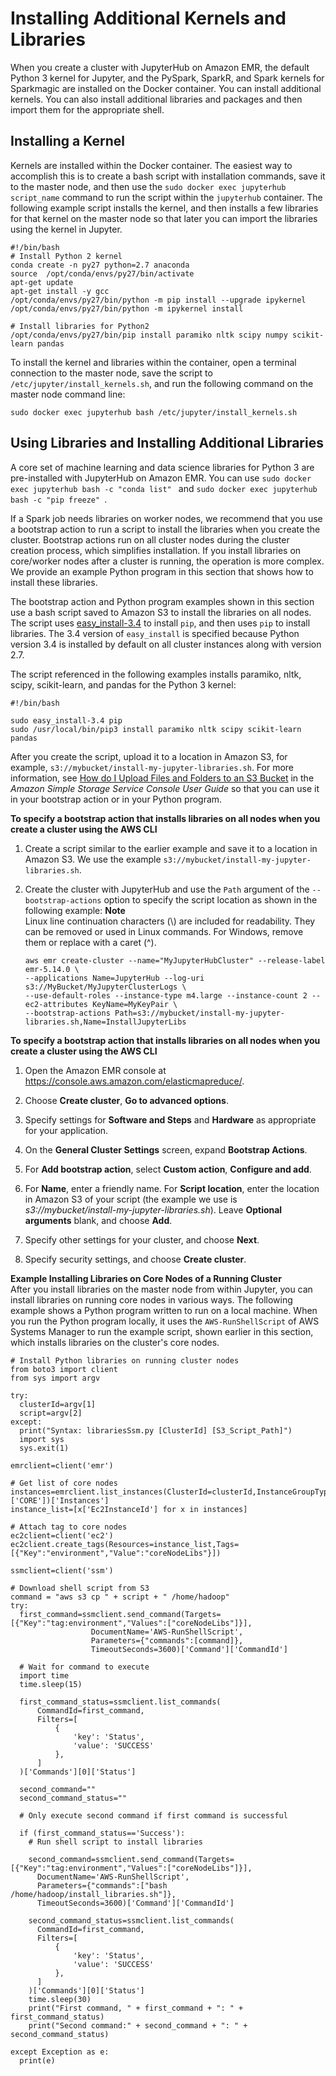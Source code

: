 # Installing Additional Kernels and Libraries<a name="emr-jupyterhub-install-kernels-libs"></a>

When you create a cluster with JupyterHub on Amazon EMR, the default Python 3 kernel for Jupyter, and the PySpark, SparkR, and Spark kernels for Sparkmagic are installed on the Docker container\. You can install additional kernels\. You can also install additional libraries and packages and then import them for the appropriate shell\.

## Installing a Kernel<a name="emr-jupyterhub-install-kernels"></a>

Kernels are installed within the Docker container\. The easiest way to accomplish this is to create a bash script with installation commands, save it to the master node, and then use the `sudo docker exec jupyterhub script_name` command to run the script within the `jupyterhub` container\. The following example script installs the kernel, and then installs a few libraries for that kernel on the master node so that later you can import the libraries using the kernel in Jupyter\.

```
#!/bin/bash
# Install Python 2 kernel
conda create -n py27 python=2.7 anaconda
source  /opt/conda/envs/py27/bin/activate
apt-get update
apt-get install -y gcc
/opt/conda/envs/py27/bin/python -m pip install --upgrade ipykernel
/opt/conda/envs/py27/bin/python -m ipykernel install

# Install libraries for Python2
/opt/conda/envs/py27/bin/pip install paramiko nltk scipy numpy scikit-learn pandas
```

To install the kernel and libraries within the container, open a terminal connection to the master node, save the script to `/etc/jupyter/install_kernels.sh`, and run the following command on the master node command line:

```
sudo docker exec jupyterhub bash /etc/jupyter/install_kernels.sh
```

## Using Libraries and Installing Additional Libraries<a name="emr-jupyterhub-install-libs"></a>

A core set of machine learning and data science libraries for Python 3 are pre\-installed with JupyterHub on Amazon EMR\. You can use `sudo docker exec jupyterhub bash -c "conda list" ` and `sudo docker exec jupyterhub bash -c "pip freeze" `\.

If a Spark job needs libraries on worker nodes, we recommend that you use a bootstrap action to run a script to install the libraries when you create the cluster\. Bootstrap actions run on all cluster nodes during the cluster creation process, which simplifies installation\. If you install libraries on core/worker nodes after a cluster is running, the operation is more complex\. We provide an example Python program in this section that shows how to install these libraries\.

The bootstrap action and Python program examples shown in this section use a bash script saved to Amazon S3 to install the libraries on all nodes\. The script uses [easy\_install\-3\.4](http://setuptools.readthedocs.io/en/latest/easy_install.html) to install `pip`, and then uses `pip` to install libraries\. The 3\.4 version of `easy_install` is specified because Python version 3\.4 is installed by default on all cluster instances along with version 2\.7\.

The script referenced in the following examples installs paramiko, nltk, scipy, scikit\-learn, and pandas for the Python 3 kernel:

```
#!/bin/bash

sudo easy_install-3.4 pip
sudo /usr/local/bin/pip3 install paramiko nltk scipy scikit-learn pandas
```

After you create the script, upload it to a location in Amazon S3, for example, `s3://mybucket/install-my-jupyter-libraries.sh`\. For more information, see [How do I Upload Files and Folders to an S3 Bucket](http://docs.aws.amazon.com/AmazonS3/latest/user-guide/upload-objects.html) in the *Amazon Simple Storage Service Console User Guide* so that you can use it in your bootstrap action or in your Python program\.

**To specify a bootstrap action that installs libraries on all nodes when you create a cluster using the AWS CLI**

1. Create a script similar to the earlier example and save it to a location in Amazon S3\. We use the example `s3://mybucket/install-my-jupyter-libraries.sh`\.

1. Create the cluster with JupyterHub and use the `Path` argument of the `--bootstrap-actions` option to specify the script location as shown in the following example:
**Note**  
Linux line continuation characters \(\\\) are included for readability\. They can be removed or used in Linux commands\. For Windows, remove them or replace with a caret \(^\)\.

   ```
   aws emr create-cluster --name="MyJupyterHubCluster" --release-label emr-5.14.0 \
   --applications Name=JupyterHub --log-uri s3://MyBucket/MyJupyterClusterLogs \
   --use-default-roles --instance-type m4.large --instance-count 2 --ec2-attributes KeyName=MyKeyPair \
   --bootstrap-actions Path=s3://mybucket/install-my-jupyter-libraries.sh,Name=InstallJupyterLibs
   ```

**To specify a bootstrap action that installs libraries on all nodes when you create a cluster using the AWS CLI**

1. Open the Amazon EMR console at [https://console\.aws\.amazon\.com/elasticmapreduce/](https://console.aws.amazon.com/elasticmapreduce/)\.

1. Choose **Create cluster**, **Go to advanced options**\.

1. Specify settings for **Software and Steps** and **Hardware** as appropriate for your application\.

1. On the **General Cluster Settings** screen, expand **Bootstrap Actions**\.

1. For **Add bootstrap action**, select **Custom action**, **Configure and add**\.

1. For **Name**, enter a friendly name\. For **Script location**, enter the location in Amazon S3 of your script \(the example we use is *s3://mybucket/install\-my\-jupyter\-libraries\.sh*\)\. Leave **Optional arguments** blank, and choose **Add**\.

1. Specify other settings for your cluster, and choose **Next**\.

1. Specify security settings, and choose **Create cluster**\.

**Example Installing Libraries on Core Nodes of a Running Cluster**  
After you install libraries on the master node from within Jupyter, you can install libraries on running core nodes in various ways\. The following example shows a Python program written to run on a local machine\. When you run the Python program locally, it uses the `AWS-RunShellScript` of AWS Systems Manager to run the example script, shown earlier in this section, which installs libraries on the cluster's core nodes\.  

```
# Install Python libraries on running cluster nodes
from boto3 import client
from sys import argv

try:
  clusterId=argv[1]
  script=argv[2]
except:
  print("Syntax: librariesSsm.py [ClusterId] [S3_Script_Path]")
  import sys
  sys.exit(1)

emrclient=client('emr')

# Get list of core nodes
instances=emrclient.list_instances(ClusterId=clusterId,InstanceGroupTypes=['CORE'])['Instances']
instance_list=[x['Ec2InstanceId'] for x in instances]

# Attach tag to core nodes
ec2client=client('ec2')
ec2client.create_tags(Resources=instance_list,Tags=[{"Key":"environment","Value":"coreNodeLibs"}])

ssmclient=client('ssm')

# Download shell script from S3
command = "aws s3 cp " + script + " /home/hadoop"
try:
  first_command=ssmclient.send_command(Targets=[{"Key":"tag:environment","Values":["coreNodeLibs"]}],
                  DocumentName='AWS-RunShellScript',
                  Parameters={"commands":[command]}, 
                  TimeoutSeconds=3600)['Command']['CommandId']
  
  # Wait for command to execute 
  import time
  time.sleep(15)

  first_command_status=ssmclient.list_commands(
      CommandId=first_command,
      Filters=[
          {
              'key': 'Status',
              'value': 'SUCCESS'
          },
      ]
  )['Commands'][0]['Status']

  second_command=""
  second_command_status=""
  
  # Only execute second command if first command is successful

  if (first_command_status=='Success'):
    # Run shell script to install libraries

    second_command=ssmclient.send_command(Targets=[{"Key":"tag:environment","Values":["coreNodeLibs"]}],
      DocumentName='AWS-RunShellScript',
      Parameters={"commands":["bash /home/hadoop/install_libraries.sh"]}, 
      TimeoutSeconds=3600)['Command']['CommandId']
    
    second_command_status=ssmclient.list_commands(
      CommandId=first_command,
      Filters=[
          {
              'key': 'Status',
              'value': 'SUCCESS'
          },
      ]
    )['Commands'][0]['Status']
    time.sleep(30)
    print("First command, " + first_command + ": " + first_command_status)
    print("Second command:" + second_command + ": " + second_command_status)

except Exception as e:
  print(e)
```